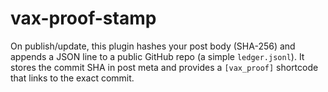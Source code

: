 # vax-proof-stamp
On publish/update, this plugin hashes your post body (SHA-256) and appends a JSON line to a public GitHub repo (a simple `ledger.jsonl`). It stores the commit SHA in post meta and provides a `[vax_proof]` shortcode that links to the exact commit.
